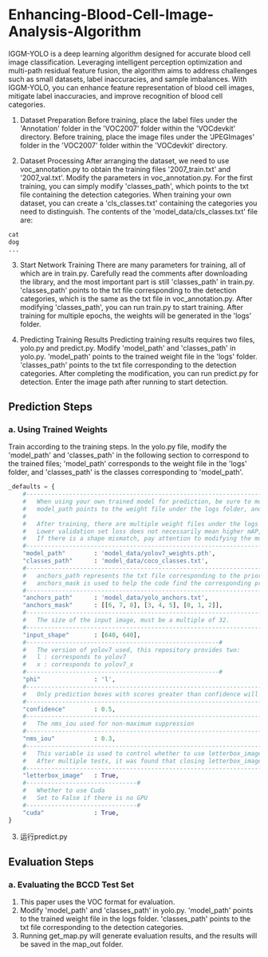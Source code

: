 # Enhancing-Blood-Cell-Image-Analysis-Algorithm
IGGM-YOLO is a deep learning algorithm designed for accurate blood cell image classification. Leveraging intelligent perception optimization and multi-path residual feature fusion, the algorithm aims to address challenges such as small datasets, label inaccuracies, and sample imbalances. With IGGM-YOLO, you can enhance feature representation of blood cell images, mitigate label inaccuracies, and improve recognition of blood cell categories.

1. Dataset Preparation
Before training, place the label files under the 'Annotation' folder in the 'VOC2007' folder within the 'VOCdevkit' directory.
Before training, place the image files under the 'JPEGImages' folder in the 'VOC2007' folder within the 'VOCdevkit' directory.

2. Dataset Processing
After arranging the dataset, we need to use voc_annotation.py to obtain the training files '2007_train.txt' and '2007_val.txt'.
Modify the parameters in voc_annotation.py. For the first training, you can simply modify 'classes_path', which points to the txt file containing the detection categories.
When training your own dataset, you can create a 'cls_classes.txt' containing the categories you need to distinguish.
The contents of the 'model_data/cls_classes.txt' file are:
```python
cat
dog
...
```
3. Start Network Training
There are many parameters for training, all of which are in train.py. Carefully read the comments after downloading the library, and the most important part is still 'classes_path' in train.py.
'classes_path' points to the txt file corresponding to the detection categories, which is the same as the txt file in voc_annotation.py.
After modifying 'classes_path', you can run train.py to start training. After training for multiple epochs, the weights will be generated in the 'logs' folder.

4. Predicting Training Results
Predicting training results requires two files, yolo.py and predict.py. Modify 'model_path' and 'classes_path' in yolo.py.
'model_path' points to the trained weight file in the 'logs' folder.
'classes_path' points to the txt file corresponding to the detection categories.
After completing the modification, you can run predict.py for detection. Enter the image path after running to start detection.

## Prediction Steps
### a. Using Trained Weights
Train according to the training steps.
In the yolo.py file, modify the 'model_path' and 'classes_path' in the following section to correspond to the trained files; 'model_path' corresponds to the weight file in the 'logs' folder, and 'classes_path' is the classes corresponding to 'model_path'.

```python
_defaults = {
    #--------------------------------------------------------------------------#
    #   When using your own trained model for prediction, be sure to modify model_path and classes_path!
    #   model_path points to the weight file under the logs folder, and classes_path points to the txt file under model_data
    #
    #   After training, there are multiple weight files under the logs folder. Choose the one with the lowest validation set loss.
    #   Lower validation set loss does not necessarily mean higher mAP, it only means that the weight performs better on the validation set.
    #   If there is a shape mismatch, pay attention to modifying the model_path and classes_path parameters during training.
    #--------------------------------------------------------------------------#
    "model_path"        : 'model_data/yolov7_weights.pth',
    "classes_path"      : 'model_data/coco_classes.txt',
    #---------------------------------------------------------------------#
    #   anchors_path represents the txt file corresponding to the prior box, generally do not modify.
    #   anchors_mask is used to help the code find the corresponding prior box, generally do not modify.
    #---------------------------------------------------------------------#
    "anchors_path"      : 'model_data/yolo_anchors.txt',
    "anchors_mask"      : [[6, 7, 8], [3, 4, 5], [0, 1, 2]],
    #---------------------------------------------------------------------#
    #   The size of the input image, must be a multiple of 32.
    #---------------------------------------------------------------------#
    "input_shape"       : [640, 640],
    #------------------------------------------------------#
    #   The version of yolov7 used, this repository provides two:
    #   l : corresponds to yolov7
    #   x : corresponds to yolov7_x
    #------------------------------------------------------#
    "phi"               : 'l',
    #---------------------------------------------------------------------#
    #   Only prediction boxes with scores greater than confidence will be retained
    #---------------------------------------------------------------------#
    "confidence"        : 0.5,
    #---------------------------------------------------------------------#
    #   The nms_iou used for non-maximum suppression
    #---------------------------------------------------------------------#
    "nms_iou"           : 0.3,
    #---------------------------------------------------------------------#
    #   This variable is used to control whether to use letterbox_image to resize the input image without distortion,
    #   After multiple tests, it was found that closing letterbox_image and directly resizing performed better
    #---------------------------------------------------------------------#
    "letterbox_image"   : True,
    #-------------------------------#
    #   Whether to use Cuda
    #   Set to False if there is no GPU
    #-------------------------------#
    "cuda"              : True,
}
```
3. 运行predict.py

## Evaluation Steps
### a. Evaluating the BCCD Test Set
1. This paper uses the VOC format for evaluation.
2. Modify 'model_path' and 'classes_path' in yolo.py. 'model_path' points to the trained weight file in the logs folder. 'classes_path' points to the txt file corresponding to the detection categories.
3. Running get_map.py will generate evaluation results, and the results will be saved in the map_out folder.
